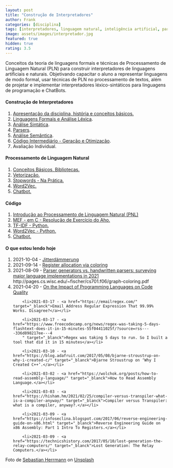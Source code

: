 ```yaml
---
layout: post
title: "Construção de Interpretadores"
author: Frank
categories: [disciplina]
tags: [interpretadores, linguagem natural, inteligência artificial, parsers]
image: assets/images/interpretador.jpg
featured: true
hidden: true
rating: 3.5
---
```


Conceitos da teoria de linguagens formais e técnicas de Processamento de Linguagem Natural (PLN) para construir interpretadores de linguagens artificiais e naturais. Objetivando capacitar o aluno a representar linguagens de modo formal, usar técnicas de PLN no processamento de textos, além de projetar e implementar interpretadores léxico-sintáticos para linguagens de programação e ChatBots.

<h4>Construção de Interpretadores</h4>
 
 <ol>
 <li><a href="https://frankalcantara.com/Aulas/Interpretadores/out/Aula1.html#/" target="_blanck">Apresentação da disciplina, história e conceitos básicos.</a></li>
  
 <li><a href="https://frankalcantara.com/Aulas/Interpretadores/out/Aula2.html#/" target="_blanck">Linguagens Formais e Análise Léxica</a>.</li>

<li><a href="https://frankalcantara.com/Aulas/Interpretadores/out/Aula4.html#/" target="_blanck">Análise Sintática</a>.</li> 
<li><a href="https://frankalcantara.com/Aulas/Interpretadores/out/Aula5.html#/" target="_blanck">Parsers</a>.</li> 
<li><a href="https://frankalcantara.com/Aulas/Interpretadores/out/Aula7.html#/" target="_blanck">Análise Semântica</a>.</li> 
<li><a href="https://frankalcantara.com/Aulas/Interpretadores/out/Aula89.html#/" target="_blanck">Código Intermediário - Geração e Otimização</a>.</li>
<li>Avaliação Individual.</li>
 
 </ol>

<h4>Processamento de Linguagem Natural</h4>

<ol>
<li><a href="https://frankalcantara.com/Aulas/Nlp/out/Aula1.html#/" target="_blank">Conceitos Básicos, Bibliotecas.</a></li>

<li><a href="https://frankalcantara.com/Aulas/Nlp/out/Aula3.html#/" target="_blank">Vetorização.</a></li>

<li><a href="https://frankalcantara.com/Aulas/Nlp/out/Aula2.html#/" target="_blank">Stopwords - Na Prática.</a></li>

<li><a href="https://frankalcantara.com/Aulas/Nlp/out/Aula4.html#/" target="_blank">Word2Vec.</a></li>

<li><a href="https://frankalcantara.com/Aulas/Nlp/out/Aula5.html#/" target="_blank">Chatbot.</a></li>
        
</ol>

<h4>Código</h4>
<ol>
<li><a href="https://colab.research.google.com/drive/1E0XYyhNYAppdIkQ1cKHwClHGBKaB88bf" target="_blank">Introdução ao Processamento de Linguagem Natural (PNL) </a></li>

<li><a href="https://github.com/frankalcantara/Aulas/blob/master/Interpretadores/code/operadoresAho.cpp" target="_blank">MEF - em C - Resolução de Exercício do Aho.</a></li>

<li><a href="https://drive.google.com/file/d/1v5gBCUEnXY-qOVp8a48PBVr1tHveuQOY/view?usp=sharing" target="_blank">TF-IDF - Python.</a></li>

<li><a href="https://colab.research.google.com/drive/1PyfwCcXXqwOIcnIwWssZDPydkrMmY1Cs" target="_blank">Word2Vec - Python.</a></li>

<li><a href="https://colab.research.google.com/drive/1BN-EqfuBzv8dTWyO6uIGyO6lTzTwru4I" target="_blank"> Chatbot.</a></li>
</ol>

<h4>O que estou lendo hoje</h4>
<ol>
        <li>2021-10-04 - <a href="https://blog.metaobject.com/2015/10/jitterdammerung.html" target="_blanck">Jitterdämmerung</a></li>
        <li>2021-09-14 - <a href="http://pages.cs.wisc.edu/~fischer/cs701.f06/graph-coloring.pdf" target="_blanck">Register allocation via coloring</a></li>
        <li>2021-08-09 - <a href="https://notes.eatonphil.com/parser-generators-vs-handwritten-parsers-survey-2021.html" target="_blanck">Parser generators vs. handwritten parsers: surveying major language implementations in 2021</a></li>
        http://pages.cs.wisc.edu/~fischer/cs701.f06/graph-coloring.pdf
        <li>2021-04-20 - <a href="http://janvitek.org/pubs/toplas19.pdf" target="_blanck">On the Impact of Programming Languages on Code Quality</a></li>
        
        <li>2021-03-17 - <a href="https://emailregex.com/" target="_blanck">Email Address Regular Expression That 99.99% Works. Disagree?</a></li>
        
        <li>2021-03-17 - <a href="https://www.freecodecamp.org/news/regex-was-taking-5-days-flashtext-does-it-in-15-minutes-55f04411025f/?source=rss----336d898217ee---4
        " target="_blanck">Regex was taking 5 days to run. So I built a tool that did it in 15 minutes</a></li>

        <li>2021-03-10 - <a href="https://blog.adafruit.com/2017/05/08/bjarne-stroustrup-on-why-i-created-c/" target="_blanck">Bjarne Stroustrup on ‘Why I Created C++’.</a></li>

        <li>2021-03-02 - <a href="https://wolchok.org/posts/how-to-read-assembly-language/" target="_blanck">How to Read Assembly Language.</a></li>

        <li>2021-03-03 - <a href="https://hisham.hm/2021/02/25/compiler-versus-transpiler-what-is-a-compiler-anyway/" target="_blanck">Compiler versus Transpiler: what is a compiler, anyway?.</a></li>

        <li>2021-03-09 - <a href="https://infoseclina.blogspot.com/2017/06/reverse-engineering-guide-on-x86.html" target="_blanck">Reverse Engineering Guide on x86 Assembly: Part 1 Intro To Registers.</a></li>

        <li>2021-03-09 - <a href="https://technicshistory.com/2017/05/10/lost-generation-the-relay-computers/" target="_blanck">Lost Generation: The Relay Computers.</a></li>

</ol>

<span>Foto de <a href="https://unsplash.com/@officestock?utm_source=unsplash&amp;utm_medium=referral&amp;utm_content=creditCopyText">Sebastian Herrmann</a> on <a href="https://unsplash.com/s/photos/computer?utm_source=unsplash&amp;utm_medium=referral&amp;utm_content=creditCopyText">Unsplash</a></span>
